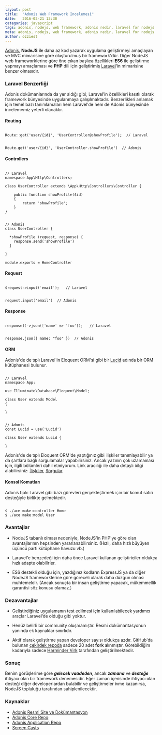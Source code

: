 ```yaml
---
layout: post
title:  "Adonis Web Framework İncelemesi"
date:   2016-02-21 13:30
categories: javascript
tags: adonis, nodejs, web framework, adonis nedir, laravel for nodejs
meta: adonis, nodejs, web framework, adonis nedir, laravel for nodejs
author: ozziest
---
```


[Adonis](http://adonisjs.com), **NodeJS** ile daha az kod yazarak uygulama geliştirmeyi amaçlayan ve MVC mimarisine göre oluşturulmuş bir framework'dür. Diğer NodeJS web frameworklerine göre öne çıkan başlıca özellikleri **ES6** ile geliştirme yapmayı amaçlaması ve **PHP** dili için geliştirimiş [Laravel](https://laravel.com)'in mimarisine benzer olmasıdır. 

### Laravel Benzerliği

Adonis dokümanlarında da yer aldığı gibi; Laravel'in özellikleri kasıtlı olarak framework bünyesinde uygulanmaya çalışılmaktadır. Benzerlikleri anlamak için temel bazı tanımlamaları hem Laravel'de hem de Adonis bünyesinde incelememiz yeterli olacaktır.

#### Routing

<pre><code class="language-php">
Route::get('user/{id}', 'UserController@showProfile');  // Laravel
</code></pre>

<pre><code class="language-js">
Route.get('user/{id}', 'UserController.showProfile')  // Adonis
</code></pre>

#### Controllers

<pre><code class="language-php">
// Laravel
namespace App\Http\Controllers;

class UserController extends \App\Http\Controllers\Controller {

    public function showProfile($id)
    {
        return 'showProfile';
    }
}
</code></pre>

<pre><code class="language-js">
// Adonis
class UserController {

  *showProfile (request, response) {
    response.send('showProfile')
  }

}

module.exports = HomeController
</code></pre>

#### Request

<pre><code class="language-php">
$request->input('email');   // Laravel
</code></pre>

<pre><code class="language-js">
request.input('email')  // Adonis
</code></pre>

#### Response

<pre><code class="language-php">
response()->json(['name' => 'foo']);   // Laravel
</code></pre>

<pre><code class="language-js">
response.json({ name: "foo" })  // Adonis
</code></pre>

#### ORM

Adonis'de de tıplı Laravel'in Eloquent ORM'si gibi bir [Lucid](http://adonisjs.com/docs/2.0/lucid) adında bir ORM kütüphanesi bulunur.

<pre><code class="language-php">
// Laravel
namespace App;

use Illuminate\Database\Eloquent\Model;

class User extends Model
{
    
}
</code></pre>

<pre><code class="language-js">
// Adonis
const Lucid = use('Lucid')

class User extends Lucid {

}
</code></pre>

Adonis'de de tıplı Eloquent ORM'de yaptığınız gibi ilişkiler tanımlayabilir ya da şartlara bağlı sorgulamalar yapabilirsiniz. Ancak yazının çok uzamaması için, ilgili bölümleri dahil etmiyorum. Link aracılığı ile daha detaylı bilgi alabilirsiniz: [İlişkiler](http://adonisjs.com/docs/2.0/lucid-relations), [Sorgular](http://adonisjs.com/docs/2.0/queries)

#### Konsol Komutları

Adonis tıpkı Laravel gibi bazı görevleri gerçekleştirmek için bir komut satırı desteğiyle birlikte gelmektedir.

<pre><code class="language-bash">
$ ./ace make:controller Home
$ ./ace make:model User
</code></pre>

### Avantajlar

- NodeJS tabanlı olması nedeniyle, NodeJS'in PHP'ye göre olan avantajlarının hepsinden yararlanabilirsiniz. (Hızlı, daha hızlı büyüyen üçüncü parti kütüphane havuzu vb.)

- Laravel'e benzedeği için daha önce Laravel kullanan geliştiriciler oldukça hızlı adapte olabilirler.

- ES6 destekli olduğu için, yazdığınız kodların ExpressJS ya da diğer NodeJS frameworklerine göre göreceli olarak daha düzgün olması muhtemeldir. (Ancak sonuçta bir insan geliştirme yapacak, mükemmellik garantisi söz konusu olamaz.)

### Dezavantajlar

- Geliştirdiğiniz uygulamanın test edilmesi için kullanılabilecek yardımcı araçlar Laravel'de olduğu gibi yoktur.

- Henüz belirli bir community oluşmamıştır. Resmi dokümantasyonun yanında ek kaynaklar sınırlıdır.

- Aktif olarak geliştirme yapan developer sayısı oldukça azdır. GitHub'da bulunan [çekirdek repoda](https://github.com/adonisjs/adonis-framework/network/members) sadece 20 adet **fork** alınmıştır. Görebildiğim kadarıyla sadece [Harminder Virk](https://github.com/thetutlage) tarafından geliştirilmektedir.

### Sonuç

Benim görüşlerime göre ***gelecek vaadeden***, ancak ***zamana*** ve ***desteğe*** ihtiyacı olan bir framework denemesidir. Eğer zaman içerisinde ihtiyacı olan desteği diğer developerlardan bulabilir ve geliştirmeler ivme kazanırsa, NodeJS topluluğu tarafından sahiplenilecektir. 

### Kaynaklar

- [Adonis Resmi Site ve Dokümantasyon](http://adonisjs.com)
- [Adonis Core Repo](https://github.com/adonisjs/adonis-framework)
- [Adonis Application Repo](https://github.com/adonisjs/adonis-app)
- [Screen Casts](https://www.youtube.com/playlist?list=PLWmIA5YpCsizOMoM3tH5NSp1sHmdzVLvW)

